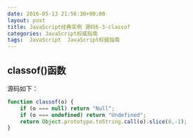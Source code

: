 ```yaml
---
date: 2016-05-13 21:56:30+00:00
layout: post
title: JavaScript经典实例 源码6-3-classof
categories: JavaScript权威指南
tags:  JavaScript  JavaScript权威指南
---
```

classof()函数
----------------

源码如下：

``` javascript
function classof(o) {
    if (o === null) return "Null";
    if (o === undefined) return "Undefined";
    return Object.prototype.toString.call(o).slice(8,-1);
}
``` 
